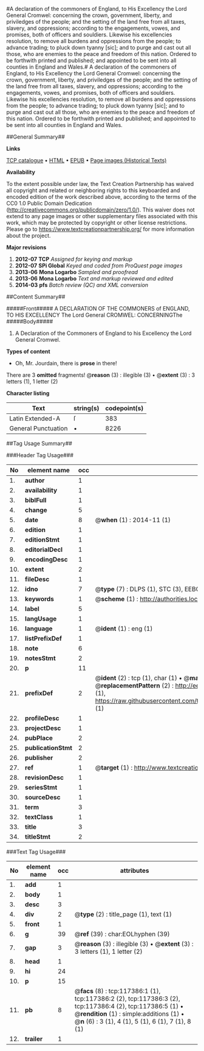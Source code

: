 #A declaration of the commoners of England, to His Excellency the Lord General Cromwel: concerning the crown, government, liberty, and priviledges of the people; and the setting of the land free from all taxes, slavery, and oppressions; according to the engagements, vowes, and promises, both of officers and souldiers. Likewise his excellencies resolution, to remove all burdens and oppressions from the people; to advance trading; to pluck down tyanny [sic]; and to purge and cast out all those, who are enemies to the peace and freedom of this nation. Ordered to be forthwith printed and published; and appointed to be sent into all counties in England and Wales.#
A declaration of the commoners of England, to His Excellency the Lord General Cromwel: concerning the crown, government, liberty, and priviledges of the people; and the setting of the land free from all taxes, slavery, and oppressions; according to the engagements, vowes, and promises, both of officers and souldiers. Likewise his excellencies resolution, to remove all burdens and oppressions from the people; to advance trading; to pluck down tyanny [sic]; and to purge and cast out all those, who are enemies to the peace and freedom of this nation. Ordered to be forthwith printed and published; and appointed to be sent into all counties in England and Wales.

##General Summary##

**Links**

[TCP catalogue](http://www.ota.ox.ac.uk/tcp/)  • 
[HTML](http://tei.it.ox.ac.uk/tcp/Texts-HTML/free/A82/A82132.html)  • 
[EPUB](http://tei.it.ox.ac.uk/tcp/Texts-EPUB/free/A82/A82132.epub) • 
[Page images (Historical Texts)](https://historicaltexts.jisc.ac.uk/eebo-99865149e)

**Availability**

To the extent possible under law, the Text Creation Partnership has waived all copyright and related or neighboring rights to this keyboarded and encoded edition of the work described above, according to the terms of the CC0 1.0 Public Domain Dedication (http://creativecommons.org/publicdomain/zero/1.0/). This waiver does not extend to any page images or other supplementary files associated with this work, which may be protected by copyright or other license restrictions. Please go to https://www.textcreationpartnership.org/ for more information about the project.

**Major revisions**

1. __2012-07__ __TCP__ *Assigned for keying and markup*
1. __2012-07__ __SPi Global__ *Keyed and coded from ProQuest page images*
1. __2013-06__ __Mona Logarbo__ *Sampled and proofread*
1. __2013-06__ __Mona Logarbo__ *Text and markup reviewed and edited*
1. __2014-03__ __pfs__ *Batch review (QC) and XML conversion*

##Content Summary##

#####Front#####
A DECLARATION OF THE COMMONERS of ENGLAND, TO HIS EXCELLENCY The Lord General CROMWEL: CONCERNINGThe
#####Body#####

1. A Declaration of the Commoners of England to his Excellency the Lord General Cromwel.

**Types of content**

  * Oh, Mr. Jourdain, there is **prose** in there!

There are 3 **omitted** fragments! 
 @__reason__ (3) : illegible (3)  •  @__extent__ (3) : 3 letters (1), 1 letter (2)

**Character listing**


|Text|string(s)|codepoint(s)|
|---|---|---|
|Latin Extended-A|ſ|383|
|General Punctuation|•|8226|

##Tag Usage Summary##

###Header Tag Usage###

|No|element name|occ|attributes|
|---|---|---|---|
|1.|__author__|1||
|2.|__availability__|1||
|3.|__biblFull__|1||
|4.|__change__|5||
|5.|__date__|8| @__when__ (1) : 2014-11 (1)|
|6.|__edition__|1||
|7.|__editionStmt__|1||
|8.|__editorialDecl__|1||
|9.|__encodingDesc__|1||
|10.|__extent__|2||
|11.|__fileDesc__|1||
|12.|__idno__|7| @__type__ (7) : DLPS (1), STC (3), EEBO-CITATION (1), PROQUEST (1), VID (1)|
|13.|__keywords__|1| @__scheme__ (1) : http://authorities.loc.gov/ (1)|
|14.|__label__|5||
|15.|__langUsage__|1||
|16.|__language__|1| @__ident__ (1) : eng (1)|
|17.|__listPrefixDef__|1||
|18.|__note__|6||
|19.|__notesStmt__|2||
|20.|__p__|11||
|21.|__prefixDef__|2| @__ident__ (2) : tcp (1), char (1)  •  @__matchPattern__ (2) : ([0-9\-]+):([0-9IVX]+) (1), (.+) (1)  •  @__replacementPattern__ (2) : http://eebo.chadwyck.com/downloadtiff?vid=$1&page=$2 (1), https://raw.githubusercontent.com/textcreationpartnership/Texts/master/tcpchars.xml#$1 (1)|
|22.|__profileDesc__|1||
|23.|__projectDesc__|1||
|24.|__pubPlace__|2||
|25.|__publicationStmt__|2||
|26.|__publisher__|2||
|27.|__ref__|1| @__target__ (1) : http://www.textcreationpartnership.org/docs/. (1)|
|28.|__revisionDesc__|1||
|29.|__seriesStmt__|1||
|30.|__sourceDesc__|1||
|31.|__term__|3||
|32.|__textClass__|1||
|33.|__title__|3||
|34.|__titleStmt__|2||


###Text Tag Usage###

|No|element name|occ|attributes|
|---|---|---|---|
|1.|__add__|1||
|2.|__body__|1||
|3.|__desc__|3||
|4.|__div__|2| @__type__ (2) : title_page (1), text (1)|
|5.|__front__|1||
|6.|__g__|39| @__ref__ (39) : char:EOLhyphen (39)|
|7.|__gap__|3| @__reason__ (3) : illegible (3)  •  @__extent__ (3) : 3 letters (1), 1 letter (2)|
|8.|__head__|1||
|9.|__hi__|24||
|10.|__p__|15||
|11.|__pb__|8| @__facs__ (8) : tcp:117386:1 (1), tcp:117386:2 (2), tcp:117386:3 (2), tcp:117386:4 (2), tcp:117386:5 (1)  •  @__rendition__ (1) : simple:additions (1)  •  @__n__ (6) : 3 (1), 4 (1), 5 (1), 6 (1), 7 (1), 8 (1)|
|12.|__trailer__|1||

